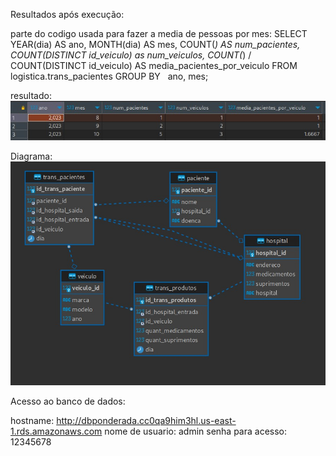 Resultados após execução:

parte do codigo usada para fazer a media de pessoas por mes:
  SELECT 
  YEAR(dia) AS ano,
  MONTH(dia) AS mes,
  COUNT(*) AS num_pacientes,
  COUNT(DISTINCT id_veiculo) as num_veiculos,
  COUNT(*) / COUNT(DISTINCT id_veiculo) AS media_pacientes_por_veiculo
  FROM 
  logistica.trans_pacientes
  GROUP BY
  ano, mes;

  resultado:
  <img src="imagem_resultado.jpg">


Diagrama:
<img src="diagrama.jpg">


Acesso ao banco de dados:

hostname: http://dbponderada.cc0qa9him3hl.us-east-1.rds.amazonaws.com
nome de usuario: admin
senha para acesso: 12345678
